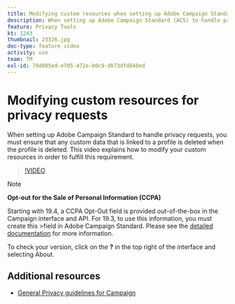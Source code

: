 ```yaml
---
title: Modifying custom resources when setting up Adobe Campaign Standard (ACS) for privacy requests
description: When setting up Adobe Campaign Standard (ACS) to handle privacy requests, you must ensure that any custom data that is linked to a profile is deleted when the profile is deleted. This video explains how to modify your custom resources in order to fulfill this requirement.
feature: Privacy Tools
kt: 1243
thumbnail: 23326.jpg
doc-type: feature video
activity: use
team: TM
exl-id: 79d805ed-e705-472e-b0c9-db73dfd648ed
---
```

# Modifying custom resources for privacy requests

When setting up Adobe Campaign Standard to handle privacy requests, you must ensure that any custom data that is linked to a profile is deleted when the profile is deleted. This video explains how to modify your custom resources in order to fulfill this requirement.

>[!VIDEO](https://video.tv.adobe.com/v/23326?quality=12)

>[!NOTE]
>
>**Opt-out for the Sale of Personal Information (CCPA)**
>
>Starting with 19.4, a CCPA Opt-Out field is provided out-of-the-box in the Campaign interface and API. For 19.3, to use this information, you must create this >field in Adobe Campaign Standard. Please see the [detailed documentation](https://experienceleague.adobe.com/docs/campaign-standard/using/getting-started/privacy/privacy-requests.html?lang=en#privacy-requests) for more information.
>
> To check your version, click on the **?** in the top right of the interface and selecting About.

## Additional resources

* [General Privacy guidelines for Campaign](https://experienceleague.adobe.com/docs/campaign-classic/using/getting-started/privacy/privacy-management.html)
